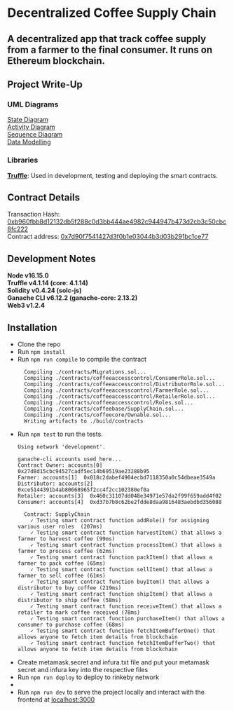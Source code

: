 # Decentralized Coffee Supply Chain
## A decentralized app that track coffee supply from a farmer to the final consumer. It runs on Ethereum blockchain.


## Project Write-Up

### UML Diagrams

[State Diagram](./uml-diagrams/state-diagram.png)<br>
[Activity Diagram](./uml-diagrams/activity-diagram.png)<br>
[Sequence Diagram](./uml-diagrams/sequence-diagram.png)<br>
[Data Modelling](./uml-diagrams/class-diagram.png)<br>

### Libraries

[**Truffle**](http://truffleframework.com/): Used in development, testing and deploying the smart contracts.

## Contract Details

Transaction Hash: [0xb960fbb8d12132db5f288c0d3bb444ae4982c944947b473d2cb3c50cbc8fc222](https://rinkeby.etherscan.io/tx/0xb960fbb8d12132db5f288c0d3bb444ae4982c944947b473d2cb3c50cbc8fc222)<br>
Contract address: [0x7d90f7541427d3f0b1e03044b3d03b291bc1ce77](https://rinkeby.etherscan.io/address/0x7d90f7541427d3f0b1e03044b3d03b291bc1ce77)<br>

## Development Notes
**Node v16.15.0**<br>
**Truffle v4.1.14 (core: 4.1.14)**<br>
**Solidity v0.4.24 (solc-js)**<br>
**Ganache CLI v6.12.2 (ganache-core: 2.13.2)**<br>
**Web3 v1.2.4**


## Installation
- Clone the repo
- Run ``npm install``
- Run ``npm run compile`` to compile the contract
  ``` 
    Compiling ./contracts/Migrations.sol...
    Compiling ./contracts/coffeeaccesscontrol/ConsumerRole.sol...
    Compiling ./contracts/coffeeaccesscontrol/DistributorRole.sol...
    Compiling ./contracts/coffeeaccesscontrol/FarmerRole.sol...
    Compiling ./contracts/coffeeaccesscontrol/RetailerRole.sol...
    Compiling ./contracts/coffeeaccesscontrol/Roles.sol...
    Compiling ./contracts/coffeebase/SupplyChain.sol...
    Compiling ./contracts/coffeecore/Ownable.sol...
    Writing artifacts to ./build/contracts

  ```
- Run ``npm test`` to run the tests. 
    ```
    Using network 'development'.

    ganache-cli accounts used here...
    Contract Owner: accounts[0]  0x27d8d15cbc94527cadf5ec14b69519ae23288b95
    Farmer: accounts[1]  0x018c2dabef4904ecbd7118350a0c54dbeae3549a
    Distributor: accounts[2]  0xce5144391b4ab80668965f2cc4f2cc102380ef0a
    Retailer: accounts[3]  0x460c31107dd048e34971e57da2f99f659add4f02
    Consumer: accounts[4]  0xd37b7b8c62be2fdde8daa9816483aebdbd356088

      Contract: SupplyChain
        ✓ Testing smart contract function addRole() for assigning various user roles  (207ms)
        ✓ Testing smart contract function harvestItem() that allows a farmer to harvest coffee (99ms)
        ✓ Testing smart contract function processItem() that allows a farmer to process coffee (62ms)
        ✓ Testing smart contract function packItem() that allows a farmer to pack coffee (65ms)
        ✓ Testing smart contract function sellItem() that allows a farmer to sell coffee (61ms)
        ✓ Testing smart contract function buyItem() that allows a distributor to buy coffee (219ms)
        ✓ Testing smart contract function shipItem() that allows a distributor to ship coffee (58ms)
        ✓ Testing smart contract function receiveItem() that allows a retailer to mark coffee received (78ms)
        ✓ Testing smart contract function purchaseItem() that allows a consumer to purchase coffee (68ms)
        ✓ Testing smart contract function fetchItemBufferOne() that allows anyone to fetch item details from blockchain
        ✓ Testing smart contract function fetchItemBufferTwo() that allows anyone to fetch item details from blockchain
    ```
- Create metamask.secret and infura.txt file and put your metamask secret and infura key into the respective files
- Run ``npm run deploy`` to deploy to rinkeby network
- 
- Run ``npm run dev`` to serve the project locally and interact with the frontend at [localhost:3000](http://localhost:3000)

